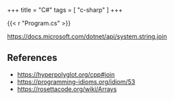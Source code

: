 +++
title = "C#"
tags = [ "c-sharp" ]
+++

{{< r "Program.cs" >}}

<https://docs.microsoft.com/dotnet/api/system.string.join>

## References

- <https://hyperpolyglot.org/cpp#join>
- <https://programming-idioms.org/idiom/53>
- <https://rosettacode.org/wiki/Arrays>
